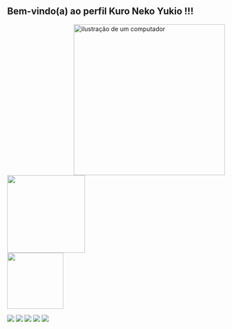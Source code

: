 ## Bem-vindo(a) ao perfil Kuro Neko Yukio !!!

<img src="https://raw.githubusercontent.com/MicaelliMedeiros/micaellimedeiros/master/image/computer-illustration.png" alt="ilustração de um computador" min-width="300rem" max-width="400rem" width="350rem" align="right">

<p>
			<a href="https://github.com/kuronekoyukio">
			<img height="180em" src="https://github-readme-stats.vercel.app/api?username=kuronekoyukio&show_icons=true&theme=tokyonight&include_all_commits=true&count_private=true"/><br>
			<img height="130em" src="https://github-readme-stats.vercel.app/api/top-langs/?username=kuronekoyukio&layout=compact&langs_count=6&theme=tokyonight"/>
</p>

<p>
	<a href="" target="_blank"><img src="https://img.shields.io/badge/YouTube-FF0000?style=for-the-badge&logo=youtube&logoColor=white" target="_blank"></a>
	<a href="" target="_blank"><img src="https://img.shields.io/badge/-Instagram-%23E4405F?style=for-the-badge&logo=instagram&logoColor=white" target="_blank"></a>
	<a href="" target="_blank"><img src="https://img.shields.io/badge/Discord-7289DA?style=for-the-badge&logo=discord&logoColor=white" target="_blank"></a>
	<a href="" target="_blank"><img src="https://img.shields.io/badge/-Gmail-%23333?style=for-the-badge&logo=gmail&logoColor=white"></a>
	<a href="" target="_blank"><img src="https://img.shields.io/badge/-LinkedIn-%230077B5?style=for-the-badge&logo=linkedin&logoColor=white" target="_blank"></a>
</p>
